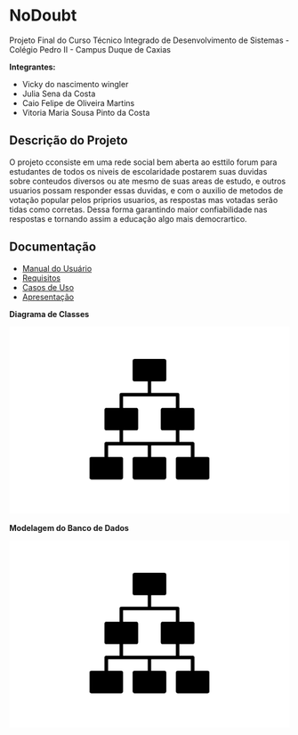 # NoDoubt

Projeto Final do Curso Técnico Integrado de Desenvolvimento de Sistemas - Colégio Pedro II - Campus Duque de Caxias

**Integrantes:**
 - Vicky do nascimento wingler
 - Julia Sena da Costa
 - Caio Felipe de Oliveira Martins
 - Vitoria Maria Sousa Pinto da Costa

 ## Descrição do Projeto

  O projeto cconsiste em uma rede social bem aberta ao esttilo forum para estudantes de todos os niveis de escolaridade postarem suas duvidas sobre conteudos diversos ou ate mesmo de suas areas de estudo, e outros usuarios possam responder essas duvidas, e com o auxilio de metodos de votação popular pelos priprios usuarios, as respostas mas votadas serão tidas como corretas. Dessa forma garantindo maior confiabilidade nas respostas e tornando assim a educação algo mais democrartico.

## Documentação

- [Manual do Usuário](manual.md)
- [Requisitos](requisitos.md)
- [Casos de Uso](casos-de-uso.md)
- [Apresentação](apresentacao.pdf)

**Diagrama de Classes**

![Diagrama de Classes](diagrama-exemplo.png)

**Modelagem do Banco de Dados**

![Diagrama de Banco de Dados](diagrama-exemplo.png)
